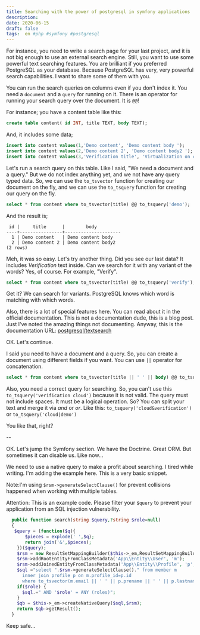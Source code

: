 ```yaml
---
title: Searching with the power of postgresql in symfony applications
description:
date: 2020-06-15 
draft: false
tags:  en #php #symfony #postgresql
---
```



For instance, you need to write a search page for your last project, and it is not big enough to use an external search engine. Still, you want to use some powerful text searching features. You are brilliant if you preferred PostgreSQL as your database. Because PostgreSQL has very, very powerful search capabilities. I want to share some of them with you. 
<!--more-->
You can run the search queries on columns even if you don't index it. You need a `document` and a `query` for running on it. There is an operator for running your search query over the document. It is `@@`!

For instance; you have a content table like this:
```sql
create table content( id INT, title TEXT, body TEXT);
```

And, it includes some data;

```sql
insert into content values(1,'Demo content', 'Demo content body ');
insert into content values(2,'Demo content 2', 'Demo content body2 ');
insert into content values(3,'Verification title', 'Virtualization on cloud');
```
Let's run a search query on this table. Like I said, "We need a document and a query." But we do not index anything yet, and we not have any query typed data. So, we can use the `to_tsvector` function for creating our document on the fly, and we can use the `to_tsquery` function for creating our query on the fly.

```sql
select * from content where to_tsvector(title) @@ to_tsquery('demo');
```

And the result is;

```
 id |     title      |        body
----+----------------+---------------------
  1 | Demo content   | Demo content body
  2 | Demo content 2 | Demo content body2
(2 rows)
```

Meh, it was so easy. Let's try another thing. Did you see our last data? It includes *Verification* text inside. Can we search for it with any variant of the words? Yes, of course. For example, "Verify".

```sql
select * from content where to_tsvector(title) @@ to_tsquery('verify');
```

Get it? We can search for variants. PostgreSQL knows which word is matching with which words. 

Also, there is a lot of special features here. You can read about it in the official documentation. This is not a documentation dude, this is a blog post. Just I've noted the amazing things not documenting. Anyway, this is the documentation URL: [postgresql/textsearch](https://www.postgresql.org/docs/9.1/datatype-textsearch.html)

OK. Let's continue. 

I said you need to have a document and a query. So, you can create a document using different fields if you want. You can use `||` operator for concatenation.

```sql
select * from content where to_tsvector(title || ' ' || body) @@ to_tsquery('cloud');
```

Also, you need a correct query for searching. So, you can't use this `to_tsquery('verification cloud')` because it is not valid. The query must not include spaces. It must be a logical operation. So? You can split your text and merge it via *and* or *or*. Like this: `to_tsquery('cloud&verification')` or `to_tsquery('cloud|demo')`

You like that, right?

--

OK. Let's jump the Symfony section. We have the Doctrine. Great ORM. But sometimes it can disable us. Like now...

We need to use a native query to make a profit about searching. I tired while writing. I'm adding the example here. This is a very basic snippet. 

Note:I'm using `$rsm->generateSelectClause()` for prevent collisions happened when working with multiple tables.

Attention: This is an example code. Please filter your `$query` to prevent your application from an SQL injection vulnerability.

```php
  public function search(string $query,?string $role=null)
  {
   $query = (function($q){
       $pieces = explode(' ',$q);
       return join('&',$pieces);
    })($query);
    $rsm = new ResultSetMappingBuilder($this->_em,ResultSetMappingBuilder::COLUMN_RENAMING_INCREMENT);
    $rsm->addRootEntityFromClassMetadata('App\\Entity\\User', 'm');
    $rsm->addJoinedEntityFromClassMetadata('App\\Entity\\Profile', 'p','m','profile');
    $sql ="select ".$rsm->generateSelectClause()." from member m 
      inner join profile p on m.profile_id=p.id
      where to_tsvector(m.email || ' ' || p.prename || ' ' || p.lastname || ' ' || p.company || ' ' || p.position) @@ to_tsquery('$query')";
    if($role) {
      $sql.=" AND '$role' = ANY (roles)";
    }
    $qb = $this->_em->createNativeQuery($sql,$rsm);
    return $qb->getResult();
  }
```

Keep safe...

